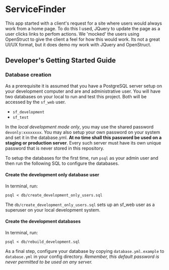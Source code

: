 # ServiceFinder

This app started with a client's request for a site where users would always work from a home page.  To do this I used, JQuery to update the page as a user clicks links to perfom actions.  We 'mocked' the users using OpenStruct to give the client a feel for how this would work.  Its not a great UI/UX format, but it does demo my work with JQuery and OpenStruct.

## Developer's Getting Started Guide

### Database creation
As a prerequisite it is assumed that you have a PostgreSQL server setup on your development computer and are and administrative user.  You will have two databases on your local to run and test this project.  Both will be accessed by the `sf_web` user.

- `sf_development`
- `sf_test`

In the *local development mode only*, you may use the shared password `devonly:xxxxxxxx`. You may also setup your own password on your system and set it in the database.yml.  **At no time shall this password be used on a staging or production server**.  Every such server must have its own unique password that is never stored in this repository.

To setup the databases for the first time, run `psql` as your admin user and then run the following SQL to configure the databases.

#### Create the development only database user
In terminal, run:

`psql < db/create_development_only_users.sql`

The `db/create_development_only_users.sql` sets up an sf_web user as a superuser on your local development system.

#### Create the development databases
In terminal, run:

`psql < db/rebuild_development.sql`

As a final step, configure your database by copying `database.yml.example` to `database.yml` in your config directory. *Remember, this default password is never permitted to be used on any server.*

